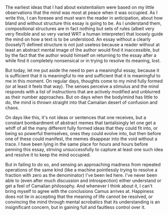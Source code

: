 The earliest ideas that I had about existentialism were based on my little observations that the mind was most at peace when it was occupied. As I write this, I can foresee and must warn the reader in anticipation, about how bland and without structure this essay is going to be. As I understand them, compositional structures are in fact nothing but sets of rules (albeit very very flexible and so very varied WRT a human interpreter) that loosely guide the mind on how a text is to be understood. An essay without a clearly (loosely?) defined structure is not just useless because a reader without at least an abstract mental image of the author would find it inaccessible, but by the fact that the author would himself on returning to the essay after a while find it completely nonsensical or in trying to resolve its meaning, lost.

But today, let me put aside the need to pen a meaningful essay, because it is sufficient that it is meaningful to me and sufficient that it is meaningful to me in this moment. On regular days, thoughts come to my mind fully formed (or at least it feels that way). The senses perceive a stimulus and the mind responds with a list of instructions that are actively modified and unblurred as their number approaches. But on days when the body/mind has little to do, the mind is thrown straight into that Camalian desert of confusion and chaos.

On days like this, it's not ideas or sentences that one receives, but a constant bombardment of abstract memes that tantalisingly let one get a whiff of all the many different fully formed ideas that they could fit into, or being so powerful themselves, ones they could evolve into, but then before one of these could manifest, the memes disappear into the void without a trace. I have been lying in the same place for hours and hours before penning this essay, striving unsuccessfully to capture at least one such idea and resolve it to keep the mind occupied.

But in failing to do so, and sensing an approaching madness from repeated operations of the same kind (like a machine pointlessly trying to resolve a fraction with zero as the denominator) I've been led here. I've never been able to (even after much discussion and introspection) either understand or get a feel of Camalian philosophy. And whenever I think about it, I can't bring myself to agree with the conclusions Camus arrives at. Happiness does not lie in accepting that the meaning of life cannot be resolved, or convincing the mind through mental acrobatics that its understanding is an insignificant concern, but in gaining full and faultless control over it.